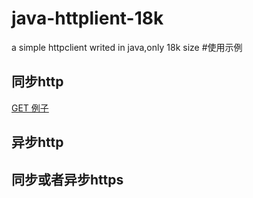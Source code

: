 # java-httplient-18k
a simple httpclient writed in java,only 18k size
#使用示例
## 同步http
   [GET 例子](https://github.com/jackliujithub/java-httpclient-18k/blob/master/java-httplient-18k-basic/src/test/java/TestBasicHttpClient.java)<br />

## 异步http


## 同步或者异步https


